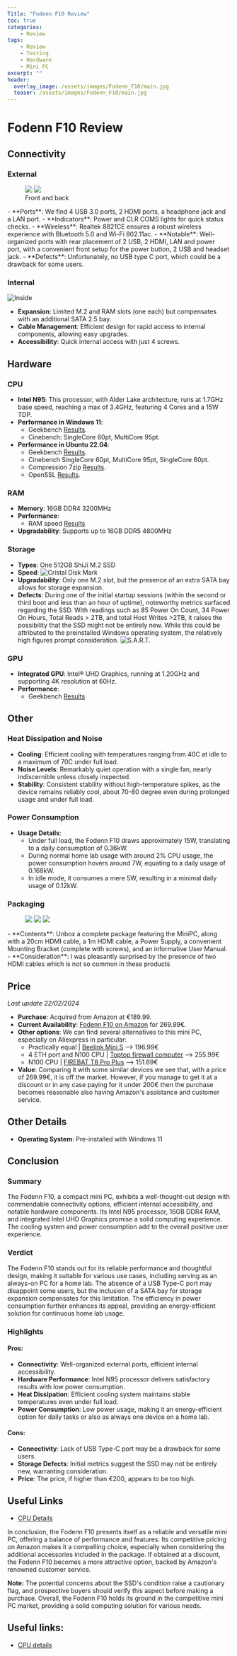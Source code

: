```yaml
---
Title: "Fodenn F10 Review"
toc: true
categories:
    - Review
tags:
    - Review
    - Testing
    - Hardware
    - Mini PC
excerpt: ""
header:
  overlay_image: /assets/images/Fodenn_F10/main.jpg
  teaser: /assets/images/Fodenn_F10/main.jpg
---
```


# Fodenn F10 Review

## Connectivity
### External
<figure class="half">
    <a href="/assets/images/Fodenn_F10/front.jpg"><img src="/assets/images/Fodenn_F10/front.jpg"></a>
    <a href="/assets/images/Fodenn_F10/back.jpg"><img src="/assets/images/Fodenn_F10/back.jpg"></a>
    <figcaption>Front and back</figcaption>
</figure>
- **Ports**: We find 4 USB 3.0 ports, 2 HDMI ports, a headphone jack and a LAN port.
- **Indicators**: Power and CLR COMS lights for quick status checks.
- **Wireless**: Realtek 8821CE ensures a robust wireless experience with Bluetooth 5.0 and Wi-Fi 802.11ac.
- **Notable**: Well-organized ports with rear placement of 2 USB, 2 HDMI, LAN and power port, with a convenient front setup for the power button, 2 USB and headset jack.
- **Defects**: Unfortunately, no USB type C port, which could be a drawback for some users.

### Internal
![Inside](/assets/images/Fodenn_F10/inside.jpg)
- **Expansion**:  Limited M.2 and RAM slots (one each) but compensates with an additional SATA 2.5 bay.
- **Cable Management**: Efficient design for rapid access to internal components, allowing easy upgrades.
- **Accessibility**: Quick internal access with just 4 screws.

## Hardware
### CPU
- **Intel N95**: This processor, with Alder Lake architecture, runs at 1.7GHz base speed, reaching a max of 3.4GHz, featuring 4 Cores and a 15W TDP.
- **Performance in Windows 11**: 
  - Geekbench [Results](https://browser.geekbench.com/v6/cpu/4762636).
  - Cinebench: SingleCore 60pt, MultiCore 95pt.
- **Performance in Ubuntu 22.04**: 
  - Geekbench [Results](https://browser.geekbench.com/v6/cpu/4770770).
  - Cinebench SingleCore 60pt, MultiCore 95pt, SingleCore 60pt.
  - Compression 7zip [Results](https://openbenchmarking.org/result/2402053-NE-COMPRES7Z71).
  - OpenSSL [Results](https://openbenchmarking.org/result/2402051-NE-OPENSSL9622).

### RAM
- **Memory**: 16GB DDR4 3200MHz
- **Performance**:
  - RAM speed [Results](https://openbenchmarking.org/result/2402054-NE-RAMSPEED498)
- **Upgradability**: Supports up to 16GB DDR5 4800MHz

### Storage
- **Types**: One 512GB ShiJi M.2 SSD
- **Speed**: ![Cristal Disk Mark](/assets/images/Fodenn_F10/CDisk2.png)
- **Upgradability**: Only one M.2 slot, but the presence of an extra SATA bay allows for storage expansion.
- **Defects**: During one of the initial startup sessions (within the second or third boot and less than an hour of uptime), noteworthy metrics surfaced regarding the SSD. With readings such as 85 Power On Count, 34 Power On Hours, Total Reads > 2TB, and total Host Writes >2TB, it raises the possibility that the SSD might not be entirely new. While this could be attributed to the preinstalled Windows operating system, the relatively high figures prompt consideration.
![S.A.R.T.](/assets/images/Fodenn_F10/S.M.A.R.T.png)

### GPU
- **Integrated GPU**: Intel® UHD Graphics, running at 1.20GHz and supporting 4K resolution at 60Hz.
- **Performance**:
  - Geekbench [Results](https://browser.geekbench.com/v6/compute/1715331)

## Other
### Heat Dissipation and Noise
- **Cooling**: Efficient cooling with temperatures ranging from 40C at idle to a maximum of 70C under full load.
- **Noise Levels**: Remarkably quiet operation with a single fan, nearly indiscernible unless closely inspected.
- **Stability**: Consistent stability without high-temperature spikes, as the device remains reliably cool, about 70-80 degree even during prolonged usage and under full load.

### Power Consumption
- **Usage Details**:
  - Under full load, the Fodenn F10 draws approximately 15W, translating to a daily consumption of 0.36kW.
  - During normal home lab usage with around 2% CPU usage, the power consumption hovers around 7W, equating to a daily usage of 0.168kW.
  - In idle mode, it consumes a mere 5W, resulting in a minimal daily usage of 0.12kW.

### Packaging
<figure class="third">
    <a href="/assets/images/Fodenn_F10/box.jpg"><img src="/assets/images/Fodenn_F10/box.jpg"></a>
    <a href="/assets/images/Fodenn_F10/box_open.jpg"><img src="/assets/images/Fodenn_F10/box_open.jpg"></a>
    <a href="/assets/images/Fodenn_F10/content.jpg"><img src="/assets/images/Fodenn_F10/content.jpg"></a>
</figure>
- **Contents**: Unbox a complete package featuring the MiniPC, along with a 20cm HDMI cable, a 1m HDMI cable, a Power Supply, a convenient Mounting Bracket (complete with screws), and an informative User Manual.
- **Consideration**: I was pleasantly surprised by the presence of two HDMI cables which is not so common in these products

## Price
_Last update 22/02/2024_
- **Purchase**: Acquired from Amazon at €189.99.
- **Current Availability**: [Fodenn F10 on Amazon](https://www.amazon.it/dp/B0CJNBVZC2?&_encoding=UTF8&tag=magform-21&linkCode=ur2&linkId=784afe9457c30904d3b7bf4998c9c7c1&camp=3414&creative=21718) for 269.99€.
- **Other options**: We can find several alternatives to this mini PC, especially on Aliexpress in particular:
  - Practically equal | [Beelink Mini S](https://a.aliexpress.com/_EJUSurB) --> 196.99€
  - 4 ETH port and N100 CPU | [Toptop  firewall computer](https://a.aliexpress.com/_Eukcpeh) --> 255.99€
  - N100 CPU |  [FIREBAT T8 Pro Plus](https://a.aliexpress.com/_EHjwuTn) --> 151.69€
- **Value**: Comparing it with some similar devices we see that, with a price of 269.99€, it is off the market. However, if you manage to get it at a discount or in any case paying for it under 200€ then the purchase becomes reasonable also having Amazon's assistance and customer service.

## Other Details
- **Operating System**: Pre-installed with Windows 11

## Conclusion

### Summary
The Fodenn F10, a compact mini PC, exhibits a well-thought-out design with commendable connectivity options, efficient internal accessibility, and notable hardware components. Its Intel N95 processor, 16GB DDR4 RAM, and integrated Intel UHD Graphics promise a solid computing experience. The cooling system and power consumption add to the overall positive user experience.

### Verdict
The Fodenn F10 stands out for its reliable performance and thoughtful design, making it suitable for various use cases, including serving as an always-on PC for a home lab. The absence of a USB Type-C port may disappoint some users, but the inclusion of a SATA bay for storage expansion compensates for this limitation. The efficiency in power consumption further enhances its appeal, providing an energy-efficient solution for continuous home lab usage.

### Highlights
#### Pros:
- **Connectivity**: Well-organized external ports, efficient internal accessibility.
- **Hardware Performance**: Intel N95 processor delivers satisfactory results with low power consumption.
- **Heat Dissipation**: Efficient cooling system maintains stable temperatures even under full load.
- **Power Consumption**: Low power usage, making it an energy-efficient option for daily tasks or also as always one device on a home lab.
#### Cons:
- **Connectivity**: Lack of USB Type-C port may be a drawback for some users.
- **Storage Defects**: Initial metrics suggest the SSD may not be entirely new, warranting consideration.
- **Price**: The price, if higher than €200, appears to be too high.

## Useful Links
- [CPU Details](https://www.intel.com/content/www/us/en/products/sku/231800/intel-processor-n95-6m-cache-up-to-3-40-ghz/specifications.html)

In conclusion, the Fodenn F10 presents itself as a reliable and versatile mini PC, offering a balance of performance and features. Its competitive pricing on Amazon makes it a compelling choice, especially when considering the additional accessories included in the package. If obtained at a discount, the Fodenn F10 becomes a more attractive option, backed by Amazon's renowned customer service.

**Note:** The potential concerns about the SSD's condition raise a cautionary flag, and prospective buyers should verify this aspect before making a purchase. Overall, the Fodenn F10 holds its ground in the competitive mini PC market, providing a solid computing solution for various needs.
## Useful links:
- [CPU details](https://www.intel.com/content/www/us/en/products/sku/231800/intel-processor-n95-6m-cache-up-to-3-40-ghz/specifications.html)